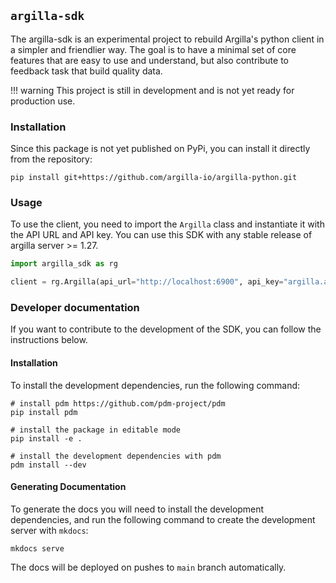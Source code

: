 ## `argilla-sdk` 

The argilla-sdk is an experimental project to rebuild Argilla's python client in a simpler and friendlier way. The goal is to have a minimal set of core features that are easy to use and understand, but also contribute to feedback task that build quality data.

!!! warning
    This project is still in development and is not yet ready for production use.

### Installation

Since this package is not yet published on PyPi, you can install it directly from the repository:

```console
pip install git+https://github.com/argilla-io/argilla-python.git
```

### Usage

To use the client, you need to import the `Argilla` class and instantiate it with the API URL and API key. You can use this SDK with any stable release of argilla server >= 1.27.

```python
import argilla_sdk as rg

client = rg.Argilla(api_url="http://localhost:6900", api_key="argilla.apikey")
```

### Developer documentation

If you want to contribute to the development of the SDK, you can follow the instructions below.

#### Installation

To install the development dependencies, run the following command:

```console
# install pdm https://github.com/pdm-project/pdm
pip install pdm

# install the package in editable mode
pip install -e .

# install the development dependencies with pdm
pdm install --dev
```

#### Generating Documentation

To generate the docs you will need to install the development dependencies, and run the following command to create the development server with `mkdocs`:

```console
mkdocs serve
```

The docs will be deployed on pushes to `main` branch automatically.

